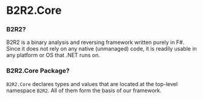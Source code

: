 # B2R2.Core

### B2R2?

B2R2 is a binary analysis and reversing framework written purely in F#. Since it
does not rely on any native (unmanaged) code, it is readily usable in any
platform or OS that .NET runs on.

### B2R2.Core Package?

`B2R2.Core` declares types and values that are located at the top-level
namespace `B2R2`. All of them form the basis of our framework.
